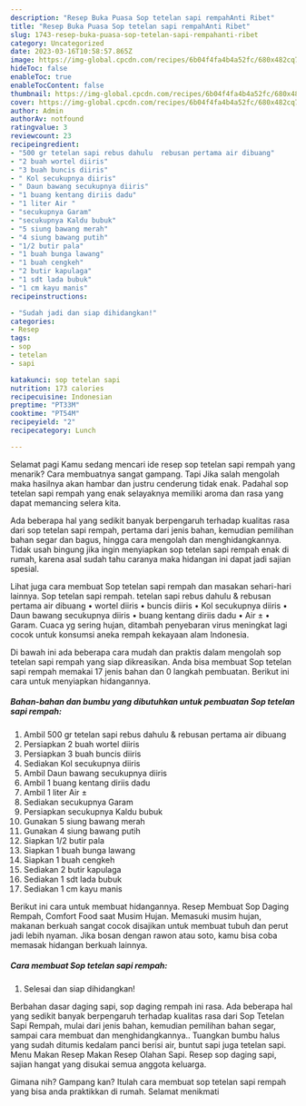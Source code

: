 ```yaml
---
description: "Resep Buka Puasa Sop tetelan sapi rempahAnti Ribet"
title: "Resep Buka Puasa Sop tetelan sapi rempahAnti Ribet"
slug: 1743-resep-buka-puasa-sop-tetelan-sapi-rempahanti-ribet
category: Uncategorized
date: 2023-03-16T10:58:57.865Z
image: https://img-global.cpcdn.com/recipes/6b04f4fa4b4a52fc/680x482cq70/sop-tetelan-sapi-rempah-foto-resep-utama.jpg
hideToc: false
enableToc: true
enableTocContent: false
thumbnail: https://img-global.cpcdn.com/recipes/6b04f4fa4b4a52fc/680x482cq70/sop-tetelan-sapi-rempah-foto-resep-utama.jpg
cover: https://img-global.cpcdn.com/recipes/6b04f4fa4b4a52fc/680x482cq70/sop-tetelan-sapi-rempah-foto-resep-utama.jpg
author: Admin
authorAv: notfound
ratingvalue: 3
reviewcount: 23
recipeingredient:
- "500 gr tetelan sapi rebus dahulu  rebusan pertama air dibuang"
- "2 buah wortel diiris"
- "3 buah buncis diiris"
- " Kol secukupnya diiris"
- " Daun bawang secukupnya diiris"
- "1 buang kentang diriis dadu"
- "1 liter Air "
- "secukupnya Garam"
- "secukupnya Kaldu bubuk"
- "5 siung bawang merah"
- "4 siung bawang putih"
- "1/2 butir pala"
- "1 buah bunga lawang"
- "1 buah cengkeh"
- "2 butir kapulaga"
- "1 sdt lada bubuk"
- "1 cm kayu manis"
recipeinstructions:

- "Sudah jadi dan siap dihidangkan!"
categories:
- Resep
tags:
- sop
- tetelan
- sapi

katakunci: sop tetelan sapi 
nutrition: 173 calories
recipecuisine: Indonesian
preptime: "PT33M"
cooktime: "PT54M"
recipeyield: "2"
recipecategory: Lunch

---
```



Selamat pagi Kamu sedang mencari ide resep sop tetelan sapi rempah yang menarik? Cara membuatnya sangat gampang. Tapi Jika salah mengolah maka hasilnya akan hambar dan justru cenderung tidak enak. Padahal sop tetelan sapi rempah yang enak selayaknya memiliki aroma dan rasa yang dapat memancing selera kita.


Ada beberapa hal yang sedikit banyak berpengaruh terhadap kualitas rasa dari sop tetelan sapi rempah, pertama dari jenis bahan, kemudian pemilihan bahan segar dan bagus, hingga cara mengolah dan menghidangkannya. Tidak usah bingung jika ingin menyiapkan sop tetelan sapi rempah enak di rumah, karena asal sudah tahu caranya maka hidangan ini dapat jadi sajian spesial.

Lihat juga cara membuat Sop tetelan sapi rempah dan masakan sehari-hari lainnya. Sop tetelan sapi rempah. tetelan sapi rebus dahulu &amp; rebusan pertama air dibuang • wortel diiris • buncis diiris • Kol secukupnya diiris • Daun bawang secukupnya diiris • buang kentang diriis dadu • Air ± • Garam. Cuaca yg sering hujan, ditambah penyebaran virus meningkat lagi cocok untuk konsumsi aneka rempah kekayaan alam Indonesia.


Di bawah ini ada beberapa cara mudah dan praktis dalam mengolah sop tetelan sapi rempah yang siap dikreasikan. Anda bisa membuat Sop tetelan sapi rempah memakai 17 jenis bahan dan 0 langkah pembuatan. Berikut ini cara untuk menyiapkan hidangannya.

<!--inarticleads1-->

##### Bahan-bahan dan bumbu yang dibutuhkan untuk pembuatan Sop tetelan sapi rempah:

1. Ambil 500 gr tetelan sapi rebus dahulu &amp; rebusan pertama air dibuang
1. Persiapkan 2 buah wortel diiris
1. Persiapkan 3 buah buncis diiris
1. Sediakan  Kol secukupnya diiris
1. Ambil  Daun bawang secukupnya diiris
1. Ambil 1 buang kentang diriis dadu
1. Ambil 1 liter Air ±
1. Sediakan secukupnya Garam
1. Persiapkan secukupnya Kaldu bubuk
1. Gunakan 5 siung bawang merah
1. Gunakan 4 siung bawang putih
1. Siapkan 1/2 butir pala
1. Siapkan 1 buah bunga lawang
1. Siapkan 1 buah cengkeh
1. Sediakan 2 butir kapulaga
1. Sediakan 1 sdt lada bubuk
1. Sediakan 1 cm kayu manis


Berikut ini cara untuk membuat hidangannya. Resep Membuat Sop Daging Rempah, Comfort Food saat Musim Hujan. Memasuki musim hujan, makanan berkuah sangat cocok disajikan untuk membuat tubuh dan perut jadi lebih nyaman. Jika bosan dengan rawon atau soto, kamu bisa coba memasak hidangan berkuah lainnya. 

<!--inarticleads2-->

##### Cara membuat Sop tetelan sapi rempah:


1. Selesai dan siap dihidangkan!

Berbahan dasar daging sapi, sop daging rempah ini rasa. Ada beberapa hal yang sedikit banyak berpengaruh terhadap kualitas rasa dari Sop Tetelan Sapi Rempah, mulai dari jenis bahan, kemudian pemilihan bahan segar, sampai cara membuat dan menghidangkannya.. Tuangkan bumbu halus yang sudah ditumis kedalam panci berisi air, buntut sapi juga tetelan sapi. Menu Makan Resep Makan Resep Olahan Sapi. Resep sop daging sapi, sajian hangat yang disukai semua anggota keluarga. 

Gimana nih? Gampang kan? Itulah cara membuat sop tetelan sapi rempah yang bisa anda praktikkan di rumah. Selamat menikmati

